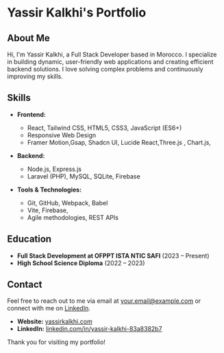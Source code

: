 # Yassir Kalkhi's Portfolio


## About Me

Hi, I'm Yassir Kalkhi, a Full Stack Developer based in Morocco. I specialize in building dynamic, user-friendly web applications and creating efficient backend solutions. I love solving complex problems and continuously improving my skills.



## Skills

- **Frontend:**
  - React, Tailwind CSS, HTML5, CSS3, JavaScript (ES6+)
  - Responsive Web Design
  - Framer Motion,Gsap, Shadcn UI, Lucide React,Three.js , Chart.js, 
  
- **Backend:**
  - Node.js, Express.js
  - Laravel (PHP), MySQL, SQLite, Firebase
  
- **Tools & Technologies:**
  - Git, GitHub, Webpack, Babel
  - Vite, Firebase,
  - Agile methodologies, REST APIs


## Education

- **Full Stack Development at OFPPT ISTA NTIC SAFI** (2023 – Present)
- **High School Science Diploma** (2022 – 2023)

## Contact

Feel free to reach out to me via email at [your.email@example.com](mailto:yasserkalkhi@gmail.com) or connect with me on [LinkedIn](https://ma.linkedin.com/in/yassir-kalkhi-83a8382b7).
- **Website:** [yassirkalkhi.com](https://yassirkalkhi.com)
- **LinkedIn:** [linkedin.com/in/yassir-kalkhi-83a8382b7](https://ma.linkedin.com/in/yassir-kalkhi-83a8382b7)


Thank you for visiting my portfolio!
